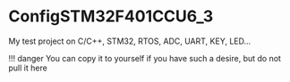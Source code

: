 # ConfigSTM32F401CCU6_3
My test project on C/C++, STM32, RTOS, ADC, UART, KEY, LED...

!!! danger  You can copy it to yourself if you have such a desire, but do not pull it here
